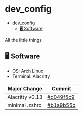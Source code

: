 # dev_config

<!--toc:start-->

- [dev_config](#devconfig)
  - [🖥️ Software](#🖥️-software)
  <!--toc:end-->

All the little things

## 🖥️ Software

- OS: Arch Linux
- Terminal: Alacritty

| Major Change    | Commit                                                                                            |
| --------------- | ------------------------------------------------------------------------------------------------- |
| Alacritty v0.13 | [#d049f5c9](https://github.com/sudiplun/dotfiles/commit/d049f5c9cf09dd55afe057a02ef2a9d67ab7e9c0) |
| minimal .zshrc  | [#b1a9b55b](https://github.com/sudiplun/dotfiles/commit/b1a9b55bef44fc3fe7ed50d8e400d87023729323) |
